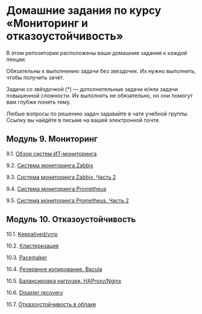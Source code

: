 # Домашние задания по курсу «Мониторинг и отказоустойчивость»

В этом репозитории расположены ваши домашние задания к каждой лекции. 

Обязательны к выполнению задачи без звездочек. Их нужно выполнить, чтобы получить зачёт.

Задачи со звёздочкой (*) — дополнительные задачи и/или задачи повышенной сложности. Их выполнять не обязательно, но они помогут вам глубже понять тему.

Любые вопросы по решению задач задавайте в чате учебной группы. Ссылку вы найдёте в письме на вашей электронной почте.

## Модуль 9. Мониторинг

9.1. [Обзор систем ИТ-мониторинга](9-01.md)

9.2. [Система мониторинга Zabbix](9-02.md)

9.3. [Система мониторинга Zabbix. Часть 2](9-03.md)

9.4. [Система мониторинга Prometheus](9-04.md)

9.5. [Система мониторинга Prometheus. Часть 2](9-05.md)


## Модуль 10. Отказоустойчивость

10.1. [Keepalived/vrrp](10-01.md)

10.2. [Кластеризация](10-02.md)

10.3. [Pacemaker](10-03.md)

10.4. [Резервное копирование. Bacula](10-04.md)

10.5. [Балансировка нагрузки. HAProxy/Nginx](10-05.md)

10.6. [Disaster recovery](10-06.md)

10.7. [Отказоустойчивость в облаке](10-07.md)

